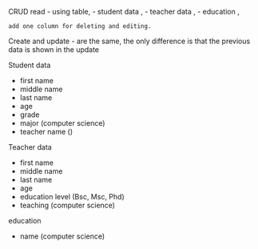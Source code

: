 
CRUD
read - using table,
    - student data ,
    - teacher data ,
    - education ,

    add one column for deleting and editing. 

Create and update - are the same, the only difference is that the previous data is shown in the update 

Student data
- first name 
- middle name 
- last name 
- age 
- grade 
- major (computer science)
- teacher name ()


Teacher data
- first name 
- middle name 
- last name 
- age 
- education level (Bsc, Msc, Phd)
- teaching (computer science)

education
- name (computer science)